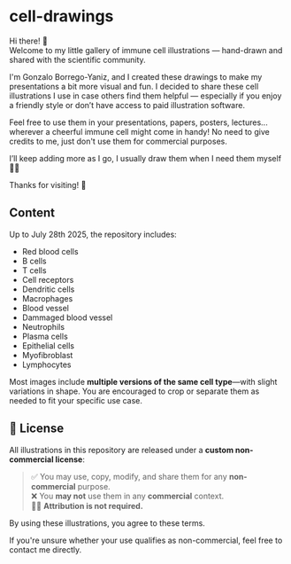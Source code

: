 # cell-drawings
Hi there! 👋  
Welcome to my little gallery of immune cell illustrations — hand-drawn and shared with the scientific community.

I'm Gonzalo Borrego-Yaniz, and I created these drawings to make my presentations a bit more visual and fun. I decided to share these cell illustrations I use in case others find them helpful — especially if you enjoy a friendly style or don’t have access to paid illustration software.

Feel free to use them in your presentations, papers, posters, lectures... wherever a cheerful immune cell might come in handy! No need to give credits to me, just don't use them for commercial purposes.

I’ll keep adding more as I go, I usually draw them when I need them myself 🧪✨

Thanks for visiting! 🔬

## Content
Up to July 28th 2025, the repository includes:
- Red blood cells
- B cells
- T cells
- Cell receptors
- Dendritic cells
- Macrophages
- Blood vessel
- Dammaged blood vessel
- Neutrophils
- Plasma cells
- Epithelial cells
- Myofibroblast
- Lymphocytes

Most images include **multiple versions of the same cell type**—with slight variations in shape. You are encouraged to crop or separate them as needed to fit your specific use case.

## 🔖 License

All illustrations in this repository are released under a **custom non-commercial license**:

> ✅ You may use, copy, modify, and share them for any **non-commercial** purpose.  
> ❌ You **may not** use them in any **commercial** context.  
> 🙅‍♀️ **Attribution is not required.**

By using these illustrations, you agree to these terms.

If you're unsure whether your use qualifies as non-commercial, feel free to contact me directly.
